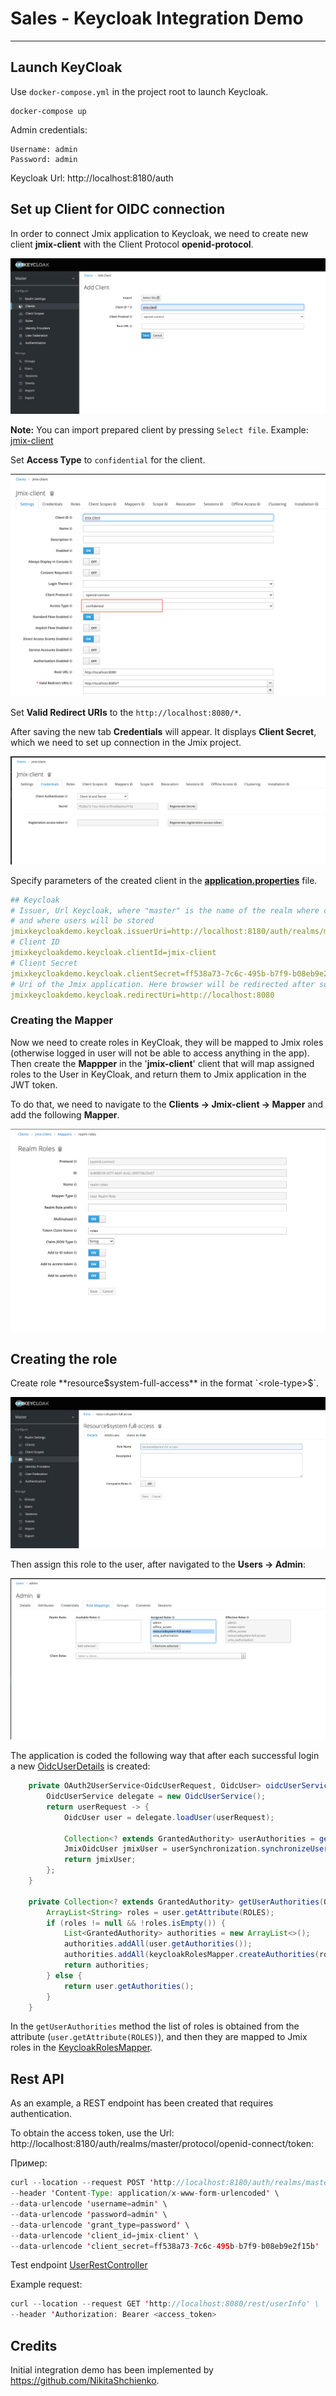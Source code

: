 # Sales - Keycloak Integration Demo

---

## Launch KeyCloak

Use `docker-compose.yml` in the project root to launch Keycloak.

```
docker-compose up
```

Admin credentials:
```
Username: admin
Password: admin
```

Keycloak Url: http://localhost:8180/auth

## Set up Client for OIDC connection

In order to connect Jmix application to Keycloak, we need to create new client **jmix-client** with the Client Protocol **openid-protocol**.

![img_3.png](images/create_client_1.png)

**Note:** You can import prepared client by pressing `Select file`. Example: [jmix-client](export/jmix-client.json)

Set **Access Type** to `confidential` for the client.

![img_4.png](images/create_client_2.png)

Set **Valid Redirect URIs** to the `http://localhost:8080/*`.

After saving the new tab **Credentials** will appear. It displays **Client Secret**,
which we need to set up connection in the Jmix project.

![img_5.png](images/client_secret.png)

Specify parameters of the created client in the **[application.properties](src/main/resources/application.properties)** file.

```yaml
## Keycloak
# Issuer, Url Keycloak, where "master" is the name of the realm where client is created
# and where users will be stored
jmixkeycloakdemo.keycloak.issuerUri=http://localhost:8180/auth/realms/master
# Client ID
jmixkeycloakdemo.keycloak.clientId=jmix-client
# Client Secret
jmixkeycloakdemo.keycloak.clientSecret=ff538a73-7c6c-495b-b7f9-b08eb9e2f15b
# Uri of the Jmix application. Here browser will be redirected after successful login to KeyCloak
jmixkeycloakdemo.keycloak.redirectUri=http://localhost:8080
```

### Creating the Mapper
Now we need to create roles in KeyCloak, they will be mapped to Jmix roles (otherwise logged in user will not be able to access anything in the app). Then create the **Mappper** in the '**jmix-client**' client that will map assigned roles to the User in KeyCloak, and return them to Jmix application in the JWT token.

To do that, we need to navigate to the **Clients -> Jmix-client -> Mapper** and add the following **Mapper**.

![img_2.png](images/create_mapper.png)

## Creating the role

Create role **resource$system-full-access** in the format `<role-type>$<jmix-role-code>`.

![img.png](images/create_role.png)

Then assign this role to the user, after navigated to the **Users -> Admin**:

![img_6.png](images/assign_role.png)

The application is coded the following way that after each successful login a new 
[OidcUserDetails](/src/main/java/com/company/samplesales/keycloak/user/JmixOidcUser.java) is created:

```java
    private OAuth2UserService<OidcUserRequest, OidcUser> oidcUserService() {
        OidcUserService delegate = new OidcUserService();
        return userRequest -> {
            OidcUser user = delegate.loadUser(userRequest);

            Collection<? extends GrantedAuthority> userAuthorities = getUserAuthorities(user);
            JmixOidcUser jmixUser = userSynchronization.synchronizeUserDetails(user, userAuthorities);
            return jmixUser;
        };
    }

    private Collection<? extends GrantedAuthority> getUserAuthorities(OAuth2User user) throws OAuth2AuthenticationException {
        ArrayList<String> roles = user.getAttribute(ROLES);
        if (roles != null && !roles.isEmpty()) {
            List<GrantedAuthority> authorities = new ArrayList<>();
            authorities.addAll(user.getAuthorities());
            authorities.addAll(keycloakRolesMapper.createAuthorities(roles));
            return authorities;
        } else {
            return user.getAuthorities();
        }
    }
```
In the `getUserAuthorities` method the list of roles is obtained from the attribute (`user.getAttribute(ROLES)`), and then they are mapped to Jmix roles in the  [KeycloakRolesMapper](src/main/java/com/company/samplesales/keycloak/config/KeycloakRolesMapper.java).

## Rest API

As an example, a REST endpoint has been created that requires authentication.

To obtain the access token, use the Url: http://localhost:8180/auth/realms/master/protocol/openid-connect/token:

Пример:
```java
curl --location --request POST 'http://localhost:8180/auth/realms/master/protocol/openid-connect/token' \
--header 'Content-Type: application/x-www-form-urlencoded' \
--data-urlencode 'username=admin' \
--data-urlencode 'password=admin' \
--data-urlencode 'grant_type=password' \
--data-urlencode 'client_id=jmix-client' \
--data-urlencode 'client_secret=ff538a73-7c6c-495b-b7f9-b08eb9e2f15b'
```

Test endpoint [UserRestController](src/main/java/com/company/samplesales/rest/UserRestController.java)

Example request:
```java
curl --location --request GET 'http://localhost:8080/rest/userInfo' \
--header 'Authorization: Bearer <access_token>
```
## Credits
Initial integration demo has been implemented by https://github.com/NikitaShchienko.
